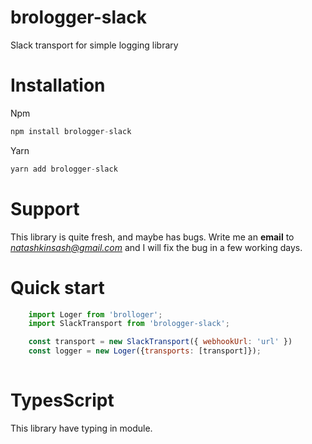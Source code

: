 # brologger-slack

Slack transport for simple logging library

# Installation

Npm
```javascript
npm install brologger-slack
```

Yarn
```javascript
yarn add brologger-slack
```

# Support

This library is quite fresh, and maybe has bugs. Write me an **email** to *natashkinsash@gmail.com* and I will fix the bug in a few working days.

# Quick start

```javascript
    import Loger from 'brolloger';
    import SlackTransport from 'brologger-slack';

    const transport = new SlackTransport({ webhookUrl: 'url' })
    const logger = new Loger({transports: [transport]});
   
```

# TypesScript

This library have typing in module.
